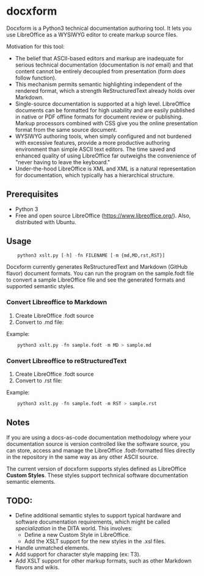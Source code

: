 # docxform

Docxform is a Python3 technical documentation authoring tool. It lets you use LibreOffice as a WYSIWYG editor to create markup source files.

Motivation for this tool:

- The belief that ASCII-based editors and markup are inadequate for serious technical documentation (documentation is *not* email) and that content cannot be entirely decoupled from presentation (form *does* follow function).
- This mechanism permits semantic highlighting independent of the rendered format, which a strength ReStructuredText already holds over Markdown.
- Single-source documentation is supported at a high level. LibreOffice documents can be formatted for high usability and are easily published in native or PDF offline formats for document review or publishing. Markup processors combined with CSS give you the online presentation format from the same source document.
- WYSIWYG authoring tools, when simply configured and not burdened with excessive features, provide a more productive authoring environment than simple ASCII text editors. The time saved and enhanced quality of using LibreOffice far outweighs the convenience of "never having to leave the keyboard."
- Under-the-hood LibreOffice is XML and XML is a natural representation for documentation, which typically has a hierarchical structure.

## Prerequisites

- Python 3
- Free and open source LibreOffice (https://www.libreoffice.org/). Also, distributed with Ubuntu.

## Usage

``` python
    python3 xslt.py [-h] -fn FILENAME [-m {md,MD,rst,RST}]
```

Docxform currently generates ReStructuredText and Markdown (GitHub flavor) document formats. You can run the program on the sample.fodt file to convert a sample LibreOffice file and see the generated formats and supported semantic styles.

### Convert Libreoffice to Markdown

1. Create LibreOffice .fodt source
2. Convert to .md file:

Example:

``` python
    python3 xslt.py -fn sample.fodt -m MD > sample.md
```

### Convert Libreoffice to reStructuredText

1. Create LibreOffice .fodt source
2. Convert to .rst file:

Example:

``` python
    python3 xslt.py -fn sample.fodt -m RST > sample.rst
```

## Notes

If you are using a docs-as-code documentation methodology where your documentation source is version controlled like the software source, you can store, access and manage the LibreOffice .fodt-formatted files directly in the repository in the same way as any other ASCII source.

The current version of docxform supports styles defined as LibreOffice **Custom Styles**. These styles support technical software documentation semantic elements.

## TODO:

- Define additional semantic styles to support typical hardware and software documentation requirements, which might be called *specialization* in the DITA world. This involves:
    - Define a new Custom Style in LibreOffice.
    - Add the XSLT support for the new styles in the .xsl files.
- Handle unmatched elements.
- Add support for character style mapping (ex: T3).
- Add XSLT support for other markup formats, such as other Markdown flavors and wikis.
